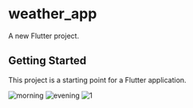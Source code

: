 # weather_app

A new Flutter project.

## Getting Started

This project is a starting point for a Flutter application.

![morning](https://user-images.githubusercontent.com/41623462/148555163-77053edb-c7b4-457b-b714-9ed28d8ad24d.png)
![evening](https://user-images.githubusercontent.com/41623462/148555292-3122407c-d87e-47bf-899f-a0aac6b166ea.png)
![1](https://user-images.githubusercontent.com/41623462/148555482-f165eb40-af4b-4239-83aa-d83df1fa520d.png)
